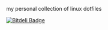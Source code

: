 my personal collection of linux dotfiles


[![Bitdeli Badge](https://d2weczhvl823v0.cloudfront.net/tehmaspc/dotfiles/trend.png)](https://bitdeli.com/free "Bitdeli Badge")


